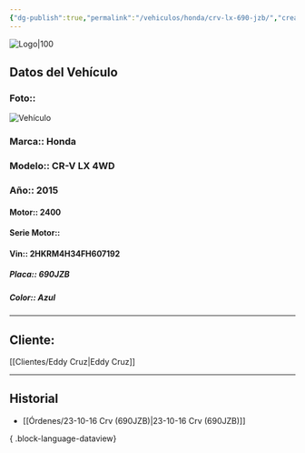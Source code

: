 ```yaml
---
{"dg-publish":true,"permalink":"/vehiculos/honda/crv-lx-690-jzb/","created":"","updated":""}
---
```


![Logo|100](http://drive.google.com/uc?export=view&id=137fl3TIZ0-PU8b-Pt0bsjclwHub_u78G)

## Datos del Vehículo 
### Foto:: 
![Vehículo](http://drive.google.com/uc?export=view&id=1rhlfGTpaa_RrKShOLfeUSlnrzpiUQRiL)

### Marca:: Honda 
### Modelo:: CR-V LX 4WD
### Año:: 2015
#### Motor:: 2400
#### Serie Motor:: 
#### Vin:: 2HKRM4H34FH607192
##### Placa:: 690JZB
##### Color:: Azul
---

## Cliente:

[[Clientes/Eddy Cruz\|Eddy Cruz]]

---

## Historial

- [[Órdenes/23-10-16 Crv (690JZB)\|23-10-16 Crv (690JZB)]]

{ .block-language-dataview} 